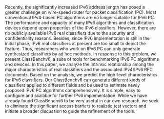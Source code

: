 Recently, the significantly increased IPv6 address length has posed a greater challenge on wire-speed router for packet classification (PC). Most conventional IPv4-based PC algorithms are no longer suitable for IPv6 PC. The performance and capacity of many IPv6 algorithms and classification devices depend upon properties of the IPv6 classifiers. However, there are no publicly available IPv6 real classifiers due to the security and confidentiality reasons. Besides, since IPv6 implementation is still in the initial phase, IPv6 real classifiers at present are too small to depict the feature. Thus, researchers who work on IPv6 PC can only generate synthesized classifiers by ad hoc methods. In response to this problem, we present ClassBenchv6, a suite of tools for benchmarking IPv6 PC algorithms and devices. In this paper, we analyze the intrinsic relationship among the major characteristics of real classifiers and the associated IPv4/IPv6 RFC documents. Based on the analysis, we predict the high-level characteristics for IPv6 classifiers. Our ClassBenchv6 can generate different kinds of classifiers applied to different fields and be used to estimate newly proposed IPv6 PC algorithms comprehensively. It is simple, easy to configure and scalable for further IPv6 implementation. While we have already found ClassBenchv6 to be very useful in our own research, we seek to eliminate the significant access barriers to realistic test vectors and initiate a broader discussion to guide the refinement of the tools.